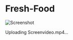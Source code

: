 ﻿# Fresh-Food
![Screenshot](https://github.com/erkanorhan/Fresh-Food/assets/159720515/cd35d8d8-d0d1-4b92-8dfa-6e4dbee71825)


Uploading Screenvideo.mp4…










